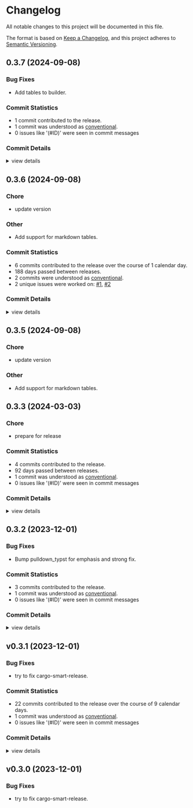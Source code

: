 # Changelog

All notable changes to this project will be documented in this file.

The format is based on [Keep a Changelog](https://keepachangelog.com/en/1.0.0/),
and this project adheres to [Semantic Versioning](https://semver.org/spec/v2.0.0.html).

## 0.3.7 (2024-09-08)

### Bug Fixes

 - <csr-id-b260901620ab890463a47adee4db90977466bb83/> Add tables to builder.

### Commit Statistics

<csr-read-only-do-not-edit/>

 - 1 commit contributed to the release.
 - 1 commit was understood as [conventional](https://www.conventionalcommits.org).
 - 0 issues like '(#ID)' were seen in commit messages

### Commit Details

<csr-read-only-do-not-edit/>

<details><summary>view details</summary>

 * **Uncategorized**
    - Add tables to builder. ([`b260901`](https://github.com/LegNeato/pullup/commit/b260901620ab890463a47adee4db90977466bb83))
</details>

## 0.3.6 (2024-09-08)

<csr-id-7c4201882d4c31addae88ca016f68b2800c3231f/>
<csr-id-eb7246dc692d7010e8a4eef897500d0daf77581e/>

### Chore

 - <csr-id-7c4201882d4c31addae88ca016f68b2800c3231f/> update version

### Other

 - <csr-id-eb7246dc692d7010e8a4eef897500d0daf77581e/> Add support for markdown tables.

### Commit Statistics

<csr-read-only-do-not-edit/>

 - 6 commits contributed to the release over the course of 1 calendar day.
 - 188 days passed between releases.
 - 2 commits were understood as [conventional](https://www.conventionalcommits.org).
 - 2 unique issues were worked on: [#1](https://github.com/LegNeato/pullup/issues/1), [#2](https://github.com/LegNeato/pullup/issues/2)

### Commit Details

<csr-read-only-do-not-edit/>

<details><summary>view details</summary>

 * **[#1](https://github.com/LegNeato/pullup/issues/1)**
    - Add support for translating blockquotes. ([`da906a5`](https://github.com/LegNeato/pullup/commit/da906a5c9669b50e4e27f6949f063c579ceccc0e))
 * **[#2](https://github.com/LegNeato/pullup/issues/2)**
    - Add support for markdown tables. ([`eb7246d`](https://github.com/LegNeato/pullup/commit/eb7246dc692d7010e8a4eef897500d0daf77581e))
 * **Uncategorized**
    - Release pullup v0.3.6 ([`f560fe2`](https://github.com/LegNeato/pullup/commit/f560fe2813d706690614375abc84b4c806d91bc1))
    - Release pulldown_typst v0.3.6 ([`73e09c5`](https://github.com/LegNeato/pullup/commit/73e09c57e5a3fea330e3e5520b6a211edc2d24e7))
    - Release pulldown_mdbook v0.3.2, pulldown_typst v0.3.5, pullup v0.3.5 ([`cf09463`](https://github.com/LegNeato/pullup/commit/cf09463f47a9a5b498584850c6c094e6904a209a))
    - Update version ([`7c42018`](https://github.com/LegNeato/pullup/commit/7c4201882d4c31addae88ca016f68b2800c3231f))
</details>

## 0.3.5 (2024-09-08)

<csr-id-b04ce9fc301a9a94d5e3c51e098d6049913997c7/>
<csr-id-27e25364a5c1f15ce386e559cf3d9cea9fed4aa1/>

### Chore

 - <csr-id-b04ce9fc301a9a94d5e3c51e098d6049913997c7/> update version

### Other

 - <csr-id-27e25364a5c1f15ce386e559cf3d9cea9fed4aa1/> Add support for markdown tables.

## 0.3.3 (2024-03-03)

<csr-id-c3f552838a6772e127181b969fdac30b3cb4956d/>

### Chore

 - <csr-id-c3f552838a6772e127181b969fdac30b3cb4956d/> prepare for release

### Commit Statistics

<csr-read-only-do-not-edit/>

 - 4 commits contributed to the release.
 - 92 days passed between releases.
 - 1 commit was understood as [conventional](https://www.conventionalcommits.org).
 - 0 issues like '(#ID)' were seen in commit messages

### Commit Details

<csr-read-only-do-not-edit/>

<details><summary>view details</summary>

 * **Uncategorized**
    - Release pulldown_typst v0.3.3, pullup v0.3.3 ([`be1290a`](https://github.com/LegNeato/pullup/commit/be1290a5965bee0792937d0d03fb341250863109))
    - Prepare for release ([`c3f5528`](https://github.com/LegNeato/pullup/commit/c3f552838a6772e127181b969fdac30b3cb4956d))
    - More clippy ([`8299b31`](https://github.com/LegNeato/pullup/commit/8299b3118258ed502a965be8209b1fe52d5c1ba0))
    - Fix https://github.com/LegNeato/mdbook-typst/issues/3 ([`338d530`](https://github.com/LegNeato/pullup/commit/338d5306452e336a4d74c288ed0e02017f9793b1))
</details>

## 0.3.2 (2023-12-01)

### Bug Fixes

 - <csr-id-2a3237b61950fd9b7158aa29bb330d1f9254ff84/> Bump pulldown_typst for emphasis and strong fix.

### Commit Statistics

<csr-read-only-do-not-edit/>

 - 3 commits contributed to the release.
 - 1 commit was understood as [conventional](https://www.conventionalcommits.org).
 - 0 issues like '(#ID)' were seen in commit messages

### Commit Details

<csr-read-only-do-not-edit/>

<details><summary>view details</summary>

 * **Uncategorized**
    - Release pullup v0.3.2 ([`d43b8c4`](https://github.com/LegNeato/pullup/commit/d43b8c407a1a64282cb7dc23b944115ed5cfde8e))
    - Bump pulldown_typst for emphasis and strong fix. ([`2a3237b`](https://github.com/LegNeato/pullup/commit/2a3237b61950fd9b7158aa29bb330d1f9254ff84))
    - Release pulldown_typst v0.3.2 ([`47f78c1`](https://github.com/LegNeato/pullup/commit/47f78c144c8e6b2f26d7456bf970d6538bccfb82))
</details>

## v0.3.1 (2023-12-01)

### Bug Fixes

 - <csr-id-6f1e1b495e53fdf1936ccf25f6f3e26ae26e3d20/> try to fix cargo-smart-release.

### Commit Statistics

<csr-read-only-do-not-edit/>

 - 22 commits contributed to the release over the course of 9 calendar days.
 - 1 commit was understood as [conventional](https://www.conventionalcommits.org).
 - 0 issues like '(#ID)' were seen in commit messages

### Commit Details

<csr-read-only-do-not-edit/>

<details><summary>view details</summary>

 * **Uncategorized**
    - Release pulldown_mdbook v0.3.1, pulldown_typst v0.3.1, pullup v0.3.1 ([`e565ece`](https://github.com/LegNeato/pullup/commit/e565ece82bcc04226211f278f0bbbefe7754ff68))
    - Release pulldown_mdbook v0.3.0, pulldown_typst v0.3.0, pullup v0.3.0 ([`2c88246`](https://github.com/LegNeato/pullup/commit/2c88246b29b36560060646dcbccedeb791097c36))
    - Release pulldown_mdbook v0.3.0, pulldown_typst v0.3.0, pullup v0.3.0 ([`8e2d360`](https://github.com/LegNeato/pullup/commit/8e2d36063d64727a04101e29a1c7b7cd231f31f2))
    - Try to fix cargo-smart-release. ([`6f1e1b4`](https://github.com/LegNeato/pullup/commit/6f1e1b495e53fdf1936ccf25f6f3e26ae26e3d20))
    - Adjusting changelogs prior to release of pulldown_mdbook v0.3.0, pulldown_typst v0.3.0, pullup v0.3.0 ([`b0018bf`](https://github.com/LegNeato/pullup/commit/b0018bf5064900690b490ddf8c3647356bce40c7))
    - Add changelogs. ([`e89557b`](https://github.com/LegNeato/pullup/commit/e89557be19304844054a26622c6b1e28987f0937))
    - Adjusting changelogs prior to release of pulldown_mdbook v0.3.0, pulldown_typst v0.3.0, pullup v0.3.0 ([`230eb15`](https://github.com/LegNeato/pullup/commit/230eb15f4eaefdc262db59e7946c60ac7e209b76))
    - Fix Typst markup output with special characters in inline code. ([`177e538`](https://github.com/LegNeato/pullup/commit/177e5382581e2e6620df92e2aabe735f9b7b02d0))
    - Add tracing, change some converters. ([`8b2e292`](https://github.com/LegNeato/pullup/commit/8b2e2921fc3a5cf1a3d2ce7a46ddd3867f75479a))
    - Make converters take self. ([`64791a0`](https://github.com/LegNeato/pullup/commit/64791a0a011f57aba5fba6e4fcb8347e5a4423d8))
    - Treat config / metadata differently. ([`899887d`](https://github.com/LegNeato/pullup/commit/899887dfc4816f20b8df9375cf6edcbef3c84ce5))
    - Bump versions. ([`3ceaa03`](https://github.com/LegNeato/pullup/commit/3ceaa03661aae8f890d62e3ac90fd4c1e8e55b56))
    - Add mdbook parser and make docs consistent. ([`91b4f88`](https://github.com/LegNeato/pullup/commit/91b4f88596430ffd2560a216e40080f89a38697c))
    - Add mdbook to typst builder. ([`babd598`](https://github.com/LegNeato/pullup/commit/babd598fc48ed9bb19712a7312c7208253254686))
    - Add docs for converter macro. ([`a7e8048`](https://github.com/LegNeato/pullup/commit/a7e8048a342557fc91a95fd1214ce8eb99124b7a))
    - Add typst converters. ([`993b0d5`](https://github.com/LegNeato/pullup/commit/993b0d5a635fc1adf3732d64e72ed02e27ff1f51))
    - Move typst to a directory. ([`ec8b9f2`](https://github.com/LegNeato/pullup/commit/ec8b9f2abd0ee06d7a3054e48a7ff6037c06f0f6))
    - Remove unused imports. ([`775c5f5`](https://github.com/LegNeato/pullup/commit/775c5f5f219dc88f8d123ab6fde2eae093212dc7))
    - Add markdown converters. ([`6656dc3`](https://github.com/LegNeato/pullup/commit/6656dc3df1acce49706c14fc9e12f461fac160c5))
    - Add conversions from mdbook to typst. ([`1a210ed`](https://github.com/LegNeato/pullup/commit/1a210edb39696b17c44d4459f3403fda85c0a80a))
    - Add README. ([`6038701`](https://github.com/LegNeato/pullup/commit/60387019aa240ba17542fe8d6eeea33294f217e0))
    - Bring in other crates. ([`1ab5157`](https://github.com/LegNeato/pullup/commit/1ab51574957a2a7c1643145f13c0e13322755861))
</details>

## v0.3.0 (2023-12-01)

### Bug Fixes

 - <csr-id-6f1e1b495e53fdf1936ccf25f6f3e26ae26e3d20/> try to fix cargo-smart-release.

